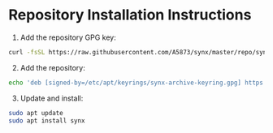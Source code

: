 # Repository Installation Instructions

1. Add the repository GPG key:
```bash
curl -fsSL https://raw.githubusercontent.com/A5873/synx/master/repo/synx-key.asc | sudo gpg --dearmor -o /etc/apt/keyrings/synx-archive-keyring.gpg
```

2. Add the repository:
```bash
echo 'deb [signed-by=/etc/apt/keyrings/synx-archive-keyring.gpg] https://raw.githubusercontent.com/A5873/synx/master/repo noble main' | sudo tee /etc/apt/sources.list.d/synx.list
```

3. Update and install:
```bash
sudo apt update
sudo apt install synx
```
